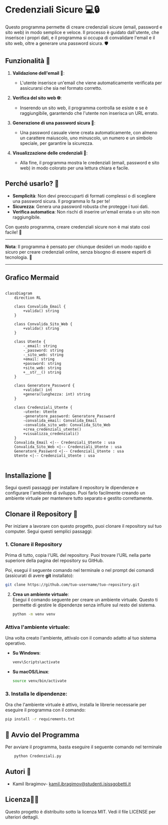 # Credenziali Sicure 💻🔒

Questo programma permette di creare credenziali sicure (email, password e sito web) in modo semplice e veloce. Il processo è guidato dall'utente, che inserisce i propri dati, e il programma si occupa di convalidare l'email e il sito web, oltre a generare una password sicura. 🛡️

## Funzionalità 🌟

1. **Validazione dell'email 📧**: 
   - L'utente inserisce un'email che viene automaticamente verificata per assicurarsi che sia nel formato corretto.
  
2. **Verifica del sito web 🌐**: 
   - Inserendo un sito web, il programma controlla se esiste e se è raggiungibile, garantendo che l'utente non inserisca un URL errato.

3. **Generazione di una password sicura 🔑**: 
   - Una password casuale viene creata automaticamente, con almeno un carattere maiuscolo, uno minuscolo, un numero e un simbolo speciale, per garantire la sicurezza.

4. **Visualizzazione delle credenziali 🎉**: 
   - Alla fine, il programma mostra le credenziali (email, password e sito web) in modo colorato per una lettura chiara e facile.

## Perché usarlo? 🤔

- **Semplicità**: Non devi preoccuparti di formati complessi o di scegliere una password sicura. Il programma lo fa per te!
- **Sicurezza**: Genera una password robusta che protegge i tuoi dati.
- **Verifica automatica**: Non rischi di inserire un'email errata o un sito non raggiungibile.

Con questo programma, creare credenziali sicure non è mai stato così facile! 🎯

---

**Nota**: Il programma è pensato per chiunque desideri un modo rapido e sicuro per creare credenziali online, senza bisogno di essere esperti di tecnologia. 🚀

---

##      Grafico      Mermaid
```mermaid
                                
classDiagram
    direction RL

    class Convalida_Email {
        +valida() string
    }

    class Convalida_Sito_Web {
        +valida() string
    }

    class Utente {
        -_email: string
        -_password: string
        -_sito_web: string
        +email: string
        +password: string
        +sito_web: string
        +__str__() string
    }

    class Generatore_Password {
        +valida() int
        +genera(lunghezza: int) string
    }

    class Credenziali_Utente {
        -utente: Utente
        -generatore_password: Generatore_Password
        -convalida_email: Convalida_Email
        -convalida_sito_web: Convalida_Sito_Web
        +crea_credenziali_utente()
        +visualizza_credenziali()
    }
    Convalida_Email <|-- Credenziali_Utente : usa
    Convalida_Sito_Web <|-- Credenziali_Utente : usa
    Generatore_Password <|-- Credenziali_Utente : usa
    Utente <|-- Credenziali_Utente : usa
    

```
## Installazione 🔧

Segui questi passaggi per installare il repository le dipendenze e configurare l'ambiente di sviluppo. Puoi farlo facilmente creando un ambiente virtuale per mantenere tutto separato e gestito correttamente.
## Clonare il Repository 🚀

Per iniziare a lavorare con questo progetto, puoi clonare il repository sul tuo computer. Segui questi semplici passaggi:

### 1. Clonare il Repository

Prima di tutto, copia l'URL del repository. Puoi trovare l'URL nella parte superiore della pagina del repository su GitHub. 

Poi, esegui il seguente comando nel terminale o nel prompt dei comandi (assicurati di avere **git** installato):

```bash
git clone https://github.com/tuo-username/tuo-repository.git
```


2. **Crea un ambiente virtuale**:  
   Esegui il comando seguente per creare un ambiente virtuale. Questo ti permette di gestire le dipendenze senza influire sul resto del sistema.
   ```bash
   python -m venv venv
### Attiva l'ambiente virtuale:

Una volta creato l'ambiente, attivalo con il comando adatto al tuo sistema operativo.

- **Su Windows**:
    ```bash
    venv\Scripts\activate
    ```

- **Su macOS/Linux**:
    ```bash
    source venv/bin/activate
    ```
### 3. Installa le dipendenze:
Ora che l'ambiente virtuale è attivo, installa le librerie necessarie per eseguire il programma con il comando:

```bash
pip install -r requirements.txt
```
## 🚀 Avvio del Programma
Per avviare il programma, basta eseguire il seguente comando nel terminale
```bash
    python Credenziali.py                          
```

## Autori 🦹
- Kamil Ibragimov- kamil.ibragimov@studenti.isissgobetti.it

## Licenza👮‍♂️
Questo progetto è distribuito sotto la licenza MIT. Vedi il file LICENSE per ulteriori dettagli.
